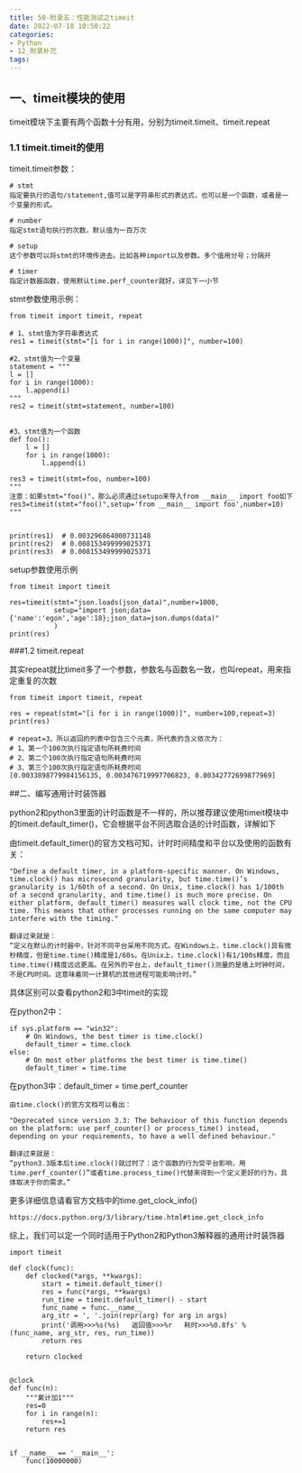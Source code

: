 ```yaml
---
title: 50-附录五：性能测试之timeit
date: 2022-07-18 10:50:22
categories:
- Python
- 12_附录补充
tags:
---
```


## **一、timeit模块的使用**

timeit模块下主要有两个函数十分有用，分别为timeit.timeit、timeit.repeat

### **1.1 timeit.timeit的使用**

 timeit.timeit参数：

```text
# stmt
指定要执行的语句/statement,值可以是字符串形式的表达式，也可以是一个函数，或者是一个变量的形式。

# number
指定stmt语句执行的次数，默认值为一百万次

# setup
这个参数可以将stmt的环境传进去。比如各种import以及参数。多个值用分号；分隔开

# timer 
指定计数器函数，使用默认time.perf_counter就好，详见下一小节
```

 stmt参数使用示例：

```text
from timeit import timeit, repeat

# 1、stmt值为字符串表达式
res1 = timeit(stmt="[i for i in range(1000)]", number=100)

#2、stmt值为一个变量
statement = """
l = []
for i in range(1000):
    l.append(i)
"""
res2 = timeit(stmt=statement, number=100)


#3、stmt值为一个函数
def foo():
    l = []
    for i in range(1000):
        l.append(i)

res3 = timeit(stmt=foo, number=100)
"""
注意：如果stmt="foo()"，那么必须通过setupo来导入from __main__ import foo如下
res3=timeit(stmt="foo()",setup='from __main__ import foo',number=10)
"""


print(res1)  # 0.003296864000731148
print(res2)  # 0.008153499999025371
print(res3)  # 0.008153499999025371
```

 setup参数使用示例

```text
from timeit import timeit

res=timeit(stmt="json.loads(json_data)",number=1000,
           setup="import json;data={'name':'egon','age':18};json_data=json.dumps(data)"
           )
print(res)
```

\###1.2 timeit.repeat

 其实repeat就比timeit多了一个参数，参数名与函数名一致，也叫repeat，用来指定重复的次数

```text
from timeit import timeit, repeat

res = repeat(stmt="[i for i in range(1000)]", number=100,repeat=3)
print(res)

# repeat=3，所以返回的列表中包含三个元素，所代表的含义依次为：
# 1、第一个100次执行指定语句所耗费时间
# 2、第二个100次执行指定语句所耗费时间
# 3、第三个100次执行指定语句所耗费时间
[0.0033898779984156135, 0.003476719997706823, 0.00342772699877969]
```

\##二、编写通用计时装饰器

 python2和python3里面的计时函数是不一样的，所以推荐建议使用timeit模块中的timeit.default_timer()，它会根据平台不同选取合适的计时函数，详解如下

 由timeit.default_timer()的官方文档可知，计时时间精度和平台以及使用的函数有关：

```text
"Define a default timer, in a platform-specific manner. On Windows, time.clock() has microsecond granularity, but time.time()’s granularity is 1/60th of a second. On Unix, time.clock() has 1/100th of a second granularity, and time.time() is much more precise. On either platform, default_timer() measures wall clock time, not the CPU time. This means that other processes running on the same computer may interfere with the timing."

翻译过来就是：
“定义在默认的计时器中，针对不同平台采用不同方式。在Windows上，time.clock()具有微秒精度，但是time.time()精度是1/60s。在Unix上，time.clock()有1/100s精度，而且time.time()精度远远更高。在另外的平台上，default_timer()测量的是墙上时钟时间，不是CPU时间。这意味着同一计算机的其他进程可能影响计时。”
```

 具体区别可以查看python2和3中timeit的实现

 在python2中：

```text
if sys.platform == "win32":
    # On Windows, the best timer is time.clock()
    default_timer = time.clock
else:
    # On most other platforms the best timer is time.time()
    default_timer = time.time
```

在python3中：default_timer = time.perf_counter

```text
由time.clock()的官方文档可以看出：

"Deprecated since version 3.3: The behaviour of this function depends on the platform: use perf_counter() or process_time() instead, depending on your requirements, to have a well defined behaviour."

翻译过来就是：
“python3.3版本后time.clock()就过时了：这个函数的行为受平台影响，用time.perf_counter()”或者time.process_time()代替来得到一个定义更好的行为，具体取决于你的需求。”
```

 更多详细信息请看官方文档中的time.get_clock_info()

```text
https://docs.python.org/3/library/time.html#time.get_clock_info
```

 综上，我们可以定一个同时适用于Python2和Python3解释器的通用计时装饰器

```text
import timeit

def clock(func):
    def clocked(*args, **kwargs):
        start = timeit.default_timer()
        res = func(*args, **kwargs)
        run_time = timeit.default_timer() - start
        func_name = func.__name__
        arg_str = ', '.join(repr(arg) for arg in args)
        print('调用>>>%s(%s)   返回值>>>%r   耗时>>>%0.8fs' % (func_name, arg_str, res, run_time))
        return res

    return clocked


@clock
def func(n):
    """累计加1"""
    res=0
    for i in range(n):
        res+=1
    return res


if __name__ == '__main__':
    func(10000000)
```